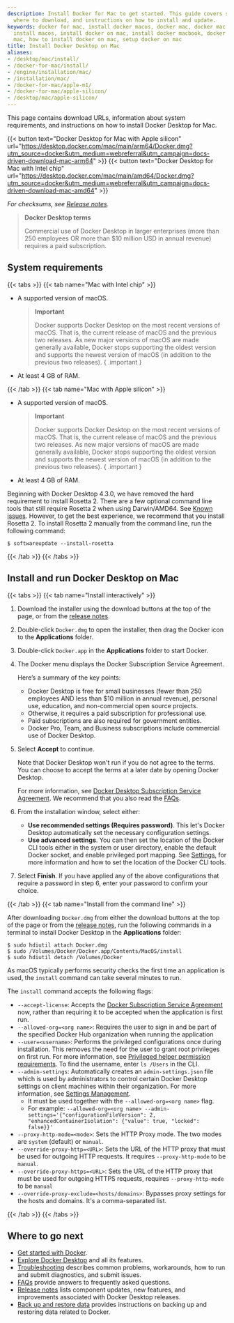 ```yaml
---
description: Install Docker for Mac to get started. This guide covers system requirements,
  where to download, and instructions on how to install and update.
keywords: docker for mac, install docker macos, docker mac, docker mac install, docker
  install macos, install docker on mac, install docker macbook, docker desktop for
  mac, how to install docker on mac, setup docker on mac
title: Install Docker Desktop on Mac
aliases:
- /desktop/mac/install/
- /docker-for-mac/install/
- /engine/installation/mac/
- /installation/mac/
- /docker-for-mac/apple-m1/
- /docker-for-mac/apple-silicon/
- /desktop/mac/apple-silicon/
---
```


This page contains download URLs, information about system requirements, and instructions on how to install Docker Desktop for Mac.

{{< button text="Docker Desktop for Mac with Apple silicon" url="https://desktop.docker.com/mac/main/arm64/Docker.dmg?utm_source=docker&utm_medium=webreferral&utm_campaign=docs-driven-download-mac-arm64" >}}
{{< button text="Docker Desktop for Mac with Intel chip" url="https://desktop.docker.com/mac/main/amd64/Docker.dmg?utm_source=docker&utm_medium=webreferral&utm_campaign=docs-driven-download-mac-amd64" >}}

*For checksums, see [Release notes](../release-notes.md).*

> **Docker Desktop terms**
>
> Commercial use of Docker Desktop in larger enterprises (more than 250
> employees OR more than $10 million USD in annual revenue) requires a paid
> subscription.

## System requirements

{{< tabs >}}
{{< tab name="Mac with Intel chip" >}}

- A supported version of macOS.

  > **Important**
  >
  > Docker supports Docker Desktop on the most recent versions of macOS. That is, the current release of macOS and the previous two releases. As new major versions of macOS are made generally available, Docker stops supporting the oldest version and supports the newest version of macOS (in addition to the previous two releases).
  { .important }

- At least 4 GB of RAM.

{{< /tab >}}
{{< tab name="Mac with Apple silicon" >}}

- A supported version of macOS.

  > **Important**
  >
  > Docker supports Docker Desktop on the most recent versions of macOS. That is, the current release of macOS and the previous two releases. As new major versions of macOS are made generally available, Docker stops supporting the oldest version and supports the newest version of macOS (in addition to the previous two releases).
  { .important }

- At least 4 GB of RAM.
  
Beginning with Docker Desktop 4.3.0, we have removed the hard requirement to install Rosetta 2. There are a few optional command line tools that still require Rosetta 2 when using Darwin/AMD64. See [Known issues](../troubleshoot/known-issues.md). However, to get the best experience, we recommend that you install Rosetta 2. To install Rosetta 2 manually from the command line, run the following command:

  ```console
  $ softwareupdate --install-rosetta
  ```
{{< /tab >}}
{{< /tabs >}}

## Install and run Docker Desktop on Mac

{{< tabs >}}
{{< tab name="Install interactively" >}}

1. Download the installer using the download buttons at the top of the page, or from the [release notes](../release-notes.md).

2. Double-click `Docker.dmg` to open the installer, then drag the Docker icon to the **Applications** folder.

3. Double-click `Docker.app` in the **Applications** folder to start Docker.

4. The Docker menu displays the Docker Subscription Service Agreement.

    Here’s a summary of the key points: 
    - Docker Desktop is free for small businesses (fewer than 250 employees AND less than $10 million in annual revenue), personal use, education, and non-commercial open source projects.
    - Otherwise, it requires a paid subscription for professional use.
    - Paid subscriptions are also required for government entities.
    - Docker Pro, Team, and Business subscriptions include commercial use of Docker Desktop.

5. Select **Accept** to continue. 

   Note that Docker Desktop won't run if you do not agree to the terms. You can choose to accept the terms at a later date by opening Docker Desktop.

   For more information, see [Docker Desktop Subscription Service Agreement](https://www.docker.com/legal/docker-subscription-service-agreement). We recommend that you also read the [FAQs](https://www.docker.com/pricing/faq).
6. From the installation window, select either: 
   - **Use recommended settings (Requires password)**. This let's Docker Desktop automatically set the necessary configuration settings. 
   - **Use advanced settings**. You can then set the location of the Docker CLI tools either in the system or user directory, enable the default Docker socket, and enable privileged port mapping. See [Settings](../settings/mac.md#advanced), for more information and how to set the location of the Docker CLI tools.
7. Select **Finish**. If you have applied any of the above configurations that require a password in step 6, enter your password to confirm your choice.  

{{< /tab >}}
{{< tab name="Install from the command line" >}}

After downloading `Docker.dmg` from either the download buttons at the top of the page or from the [release notes](../release-notes.md), run the following commands in a terminal to install Docker Desktop in the **Applications** folder:

```console
$ sudo hdiutil attach Docker.dmg
$ sudo /Volumes/Docker/Docker.app/Contents/MacOS/install
$ sudo hdiutil detach /Volumes/Docker
```

As macOS typically performs security checks the first time an application is used, the `install` command can take several minutes to run.

The `install` command accepts the following flags:
- `--accept-license`: Accepts the [Docker Subscription Service Agreement](https://www.docker.com/legal/docker-subscription-service-agreement) now, rather than requiring it to be accepted when the application is first run.
- `--allowed-org=<org name>`: Requires the user to sign in and be part of the specified Docker Hub organization when running the application
- `--user=<username>`: Performs the privileged configurations once during installation. This removes the need for the user to grant root privileges on first run. For more information, see [Privileged helper permission requirements](../mac/permission-requirements.md#permission-requirements). To find the username, enter `ls /Users` in the CLI.
- `--admin-settings`: Automatically creates an `admin-settings.json` file which is used by administrators to control certain Docker Desktop settings on client machines within their organization. For more information, see [Settings Management](../hardened-desktop/settings-management/index.md).
  - It must be used together with the `--allowed-org=<org name>` flag. 
  - For example:
    `--allowed-org=<org name> --admin-settings='{"configurationFileVersion": 2, "enhancedContainerIsolation": {"value": true, "locked": false}}'`
- `--proxy-http-mode=<mode>`: Sets the HTTP Proxy mode. The two modes are `system` (default) or `manual`.
- `--override-proxy-http=<URL>`: Sets the URL of the HTTP proxy that must be used for outgoing HTTP requests. It requires `--proxy-http-mode` to be `manual`.
- `--override-proxy-https=<URL>`: Sets the URL of the HTTP proxy that must be used for outgoing HTTPS requests, requires `--proxy-http-mode` to be `manual`
- `--override-proxy-exclude=<hosts/domains>`: Bypasses proxy settings for the hosts and domains. It's a comma-separated list.

{{< /tab >}}
{{< /tabs >}}

## Where to go next 

- [Get started with Docker](../../guides/get-started/_index.md).
- [Explore Docker Desktop](../use-desktop/index.md) and all its features.
- [Troubleshooting](../troubleshoot/overview.md) describes common problems, workarounds, how
  to run and submit diagnostics, and submit issues.
- [FAQs](../faqs/general.md) provide answers to frequently asked questions.
- [Release notes](../release-notes.md) lists component updates, new features, and improvements associated with Docker Desktop releases.
- [Back up and restore data](../backup-and-restore.md) provides instructions
  on backing up and restoring data related to Docker.
